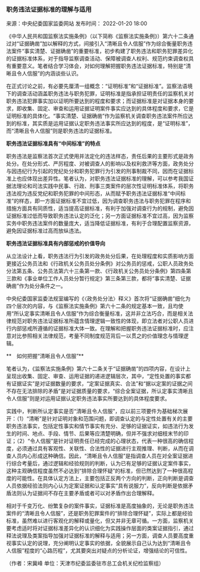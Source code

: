 ###  职务违法证据标准的理解与适用  

来源：中央纪委国家监委网站 发布时间： 2022-01-20 18:00 

《中华人民共和国监察法实施条例》（以下简称《监察法实施条例》）第六十二条通过对“证据确凿”加以解释的方式，间接引入“清晰且令人信服”作为综合衡量职务违法案件“事实清楚、证据确凿”的重要标准，初步构建了职务违法和职务犯罪差异化的证据标准体系，对于指导监察调查活动、保障被调查人权利、规范约束调查权具有重要意义。笔者结合学习体会，对如何理解把握职务违法证据标准，特别是“清晰且令人信服”的内涵谈些认识。

在正式讨论之前，有必要先厘清一组概念：“证明标准”和“证据标准”。监察法语境下的调查活动涵盖职务违法与职务犯罪，证明标准是指承担证明责任的监察机关对职务违法犯罪事实加以证明所要达到的程度和要求；而证据标准是对证据本身的要求，即收集、固定、审查和运用证据证明案件事实应达到的具体程度和要求，它是证明标准的具体化。“事实清楚、证据确凿”作为监察机关调查职务违法案件所应达到的标准，其实质是运用证据认定职务违法事实所应达到的程度，是“证明标准”，而“清晰且令人信服”则是职务违法的证据标准。

**职务违法证据标准具有“中间标准”的特点**

职务违法是监察法首次正式使用并法定化的违法样态，责任后果的主要形式是政务处分。在处分形式、严厉程度、对被调查人的影响以及权利救济等方面，政务处分与因违纪行为引起的党纪处分和职务犯罪行为引发的刑事制裁不同，因而在证据标准上也应体现出差异性。笔者认为，对职务违法证据标准的理解，可以参考我国证据法理论和司法实践中民事、行政、刑事三类案件的层次性证明标准体系，将职务违法视为违反党纪和职务犯罪的中间形态，从而赋予职务违法证据标准“中间标准”的样态，即一方面证据标准不宜过低，因为调查职务违法与职务犯罪在程序和措施方面具有同质性，适当提高证据标准，有利于加强对调查行为的规制，避免因证据标准过低而导致职务违法认定的泛化；另一方面证据标准不宜过高，因为监察实务中职务违法案件的数量庞大，适当降低证据标准，有利于合理配置监察资源，避免因证据标准过高而放纵违法。

**职务违法证据标准具有内部惩戒的价值导向**

从立法设计上看，职务违法行为引发的政务处分后果，在处理程度和实质影响方面更接近公务员法和《行政机关公务员处分条例》对公务员的惩戒，公职人员政务处分法第五条、公务员法第六十三条第一款、《行政机关公务员处分条例》第四条第三款和《事业单位工作人员处分暂行规定》第三条第三款，都将“事实清楚、证据确凿”作为处分条件之一。

中央纪委国家监委法规室编写的《〈政务处分法〉释义》首次将“证据确凿”细化为四个层次的内容，与《监察法实施条例》第六十二条的规定基本一致，且均使用“所认定事实清晰且令人信服”作为综合衡量标准，这并非立法巧合，而是相关法律规范对职务违法证据标准所蕴含情理逻辑一致性的体现，即立法者对公职人员进行内部惩戒所遵循的证据标准大体一致。在理解和把握职务违法证据标准时，应注意对比参照相关法律规范，考量不同制度规范背后一以贯之的价值理念与情理逻辑。

**　如何把握“清晰且令人信服”**

笔者认为，《监察法实施条例》第六十二条关于“证据确凿”的四项内容，在设计上呈现出收集、固定、审查、运用证据的递进逻辑层次，其中，“定性处置的事实都有证据证实”是对证据数量的要求，“定案证据真实、合法”和“据以定案的证据之间不存在无法排除的矛盾”是对证据质量的要求，“综合全案证据，所认定事实清晰且令人信服”则是对运用证据认定职务违法事实所要达到的具体程度要求。

实践中，判断所认定事实是否“清晰且令人信服”，应以前三项要件为基础梯次展开：（1）“清晰”是针对证明对象和范围问题，即调查认定的与定性处置有关的主要职务违法事实，包括定性事实和情节事实有充分、足够的证据证实，如违法行为发生的时间、地点、手段、情节、后果等应清楚明确，但并不强求对细枝末节的印证；（2）“令人信服”是针对证明责任已经完成的心理状态，代表一种很高的确信程度，必须通过具有客观性、关联性、合法性的证据进行主观推理、判断，从而在调查人员内心形成这种确信。因此，“清晰且令人信服”是指调查人员在对全案证据进行综合考量后，通过逻辑和经验规则的判断，认为已有足够的证据认定案件事实，这种主观确信程度虽然不必达到“排除合理怀疑”的标准，但已然达到了一种很高程度的可能性。在具体认定方法上，主要包括正反两个方向的判断，正向判断是调查人员依据经验法则内心认为定案证据和认定事实“具有说服力”，反向判断是依据矛盾法则认为证据间不存在主要矛盾或者可以对矛盾作出合理解释。

相对于千变万化、纷繁复杂的案件事实，证据标准是高度抽象的，无论是职务违法案件的“清晰且令人信服”，还是职务犯罪案件的“排除合理怀疑”，实际上都是经验标准，虽然难以进行客观化的解释或量化，但又并非无章可循。一方面，监察机关要考虑适时将对证据标准差异化的认识细化为实践操作层面的类案证据指引，通过释法说理及类案指导加强对证据标准的解释与适用；另一方面，调查人员要高度重视事实认定的说理，充分阐明认定事实的依据，全貌展示自己认为达到“清晰且令人信服”程度的“心路历程”，尤其要突出对疑点的分析论证，增强结论的可信性。

（作者：宋冀峰 单位：天津市纪委监委驻市总工会机关纪检监察组）